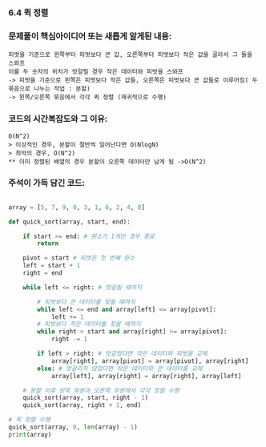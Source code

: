### 6.4 퀵 정렬

### 문제풀이 핵심아이디어 또는 새롭게 알게된 내용: 
    피벗을 기준으로 왼쪽부터 피벗보다 큰 값, 오른쪽부터 피벗보다 작은 값을 골라서 그 둘을 스와프
    이를 두 숫자의 위치가 엇갈릴 경우 작은 데이터와 피벗을 스와프
    -> 피벗을 기준으로 왼쪽은 피벗보다 작은 값들, 오른쪽은 피벗보다 큰 값들로 이루어짐( 두 묶음으로 나누는 작업 : 분할)
    -> 왼쪽/오른쪽 묶음에서 각각 퀵 정렬 (재귀적으로 수행)

            
### 코드의 시간복잡도와 그 이유:    
    O(N^2)   
    > 이상적인 경우, 분할이 절반씩 일어난다면 O(NlogN)
    > 최악의 경우, O(N^2)
    ** 이미 정렬된 배열의 경우 분할이 오른쪽 데이터만 남게 됨 ->O(N^2)
### 주석이 가득 담긴 코드:
```python

array = [5, 7, 9, 0, 3, 1, 6, 2, 4, 8]

def quick_sort(array, start, end):

    if start >= end: # 원소가 1개인 경우 종료
        return

    pivot = start # 피벗은 첫 번째 원소
    left = start + 1
    right = end

    while left <= right: # 엇갈릴 때까지

        # 피벗보다 큰 데이터를 찾을 때까지
        while left <= end and array[left] <= array[pivot]:
            left += 1
        # 피벗보다 작은 데이터를 찾을 때까지
        while right > start and array[right] >= array[pivot]:
            right -= 1

        if left > right: # 엇갈렸다면 작은 데이터와 피벗을 교체
            array[right], array[pivot] = array[pivot], array[right]
        else: # 엇갈리지 않았다면 작은 데이터와 큰 데이터를 교체
            array[left], array[right] = array[right], array[left]

    # 분할 이후 왼쪽 부분과 오른쪽 부분에서 각각 정렬 수행
    quick_sort(array, start, right - 1)
    quick_sort(array, right + 1, end)

# 퀵 정렬 수행
quick_sort(array, 0, len(array) - 1)
print(array)


```
